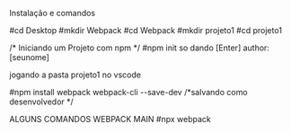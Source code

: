 
Instalação e comandos 

#cd Desktop
#mkdir Webpack
#cd Webpack
#mkdir projeto1
#cd projeto1

/* Iniciando um Projeto com npm */
#npm init 
so dando [Enter]
author: [seunome]



jogando a pasta projeto1 no vscode


#npm install webpack webpack-cli --save-dev  /*salvando como desenvolvedor */


ALGUNS COMANDOS WEBPACK MAIN 
#npx webpack